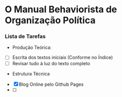 # O Manual Behaviorista de Organização Política

### Lista de Tarefas
- Produção Teórica:
- [ ] Escrita dos textos iniciais (Conforme no Índice)
- [ ] Revisar tudo à luz do texto completo

- Estrutura Técnica
- [x] Blog Online pelo Github Pages
- [ ] 